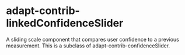 adapt-contrib-linkedConfidenceSlider
===============

A sliding scale component that compares user confidence to a previous measurement. This is a subclass of adapt-contrib-confidenceSlider. 